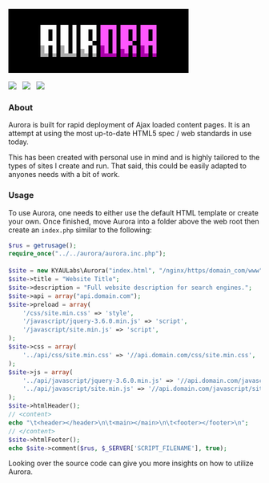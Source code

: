 ![ANSI Logo](https://raw.githubusercontent.com/kyaulabs/aurora/master/aurora.ans.png "ANSI Logo")

[![](https://img.shields.io/badge/coded_in-vim-green.svg?logo=vim&logoColor=brightgreen&colorB=brightgreen&longCache=true&style=flat)](https://vim.org) &nbsp; [![](https://img.shields.io/badge/license-AGPL_v3-blue.svg?style=flat)](https://raw.githubusercontent.com/kyaulabs/aurora/master/LICENSE) &nbsp; [![](https://img.shields.io/badge/php-8.0+-C85000.svg?style=flat)](https://www.php.net/)

### About
Aurora is built for rapid deployment of Ajax loaded content pages. It is an 
attempt at using the most up-to-date HTML5 spec / web standards in use today.

This has been created with personal use in mind and is highly tailored to the
types of sites I create and run. That said, this could be easily adapted to
anyones needs with a bit of work.

### Usage
To use Aurora, one needs to either use the default HTML template or create
your own. Once finished, move Aurora into a folder above the web root then
create an `index.php` similar to the following:

```php
$rus = getrusage();
require_once("../../aurora/aurora.inc.php");

$site = new KYAULabs\Aurora("index.html", "/nginx/https/domain_com/www", "www.domain.com", true, true);
$site->title = "Website Title";
$site->description = "Full website description for search engines.";
$site->api = array("api.domain.com");
$site->preload = array(
    '/css/site.min.css' => 'style',
    '/javascript/jquery-3.6.0.min.js' => 'script',
    '/javascript/site.min.js' => 'script',
);
$site->css = array(
    '../api/css/site.min.css' => '//api.domain.com/css/site.min.css',
);
$site->js = array(
    '../api/javascript/jquery-3.6.0.min.js' => '//api.domain.com/javascript/jquery-3.6.0.min.js',
    '../api/javascript/site.min.js' => '//api.domain.com/javascript/site.min.js',
);
$site->htmlHeader();
// <content>
echo "\t<header></header>\n\t<main></main>\n\t<footer></footer>\n";
// </content>
$site->htmlFooter();
echo $site->comment($rus, $_SERVER['SCRIPT_FILENAME'], true);
```

Looking over the source code can give you more insights on how to utilize Aurora.
